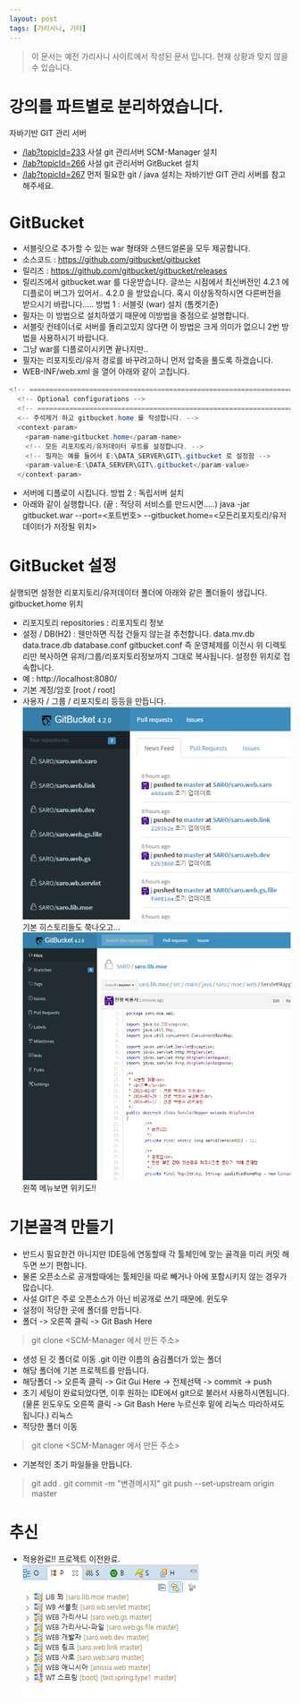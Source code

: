 ```yaml
---
layout: post
tags: [가리사니, 기타]
---
```


> 이 문서는 예전 가리사니 사이트에서 작성된 문서 입니다.
현재 상황과 맞지 않을 수 있습니다.


# 강의를 파트별로 분리하였습니다.
자바기반 GIT 관리 서버
- [/lab?topicId=233](/lab?topicId=233)
사설 git 관리서버 SCM-Manager 설치
- [/lab?topicId=266](/lab?topicId=266)
사설 git 관리서버 GitBucket 설치
- [/lab?topicId=267](/lab?topicId=267)
먼저 필요한 git / java 설치는 자바기반 GIT 관리 서버를 참고해주세요.


# GitBucket
- 서블릿으로 추가할 수 있는 war 형태와 스탠드얼론을 모두 제공합니다.
- 소스코드 : https://github.com/gitbucket/gitbucket
- 릴리즈 : https://github.com/gitbucket/gitbucket/releases
- 릴리즈에서 gitbucket.war 를 다운받습니다.
글쓰는 시점에서 최신버전인 4.2.1 에 디플로이 버그가 있어서.. 4.2.0 을 받았습니다.
혹시 이상동작하시면 다른버전을 받으시기 바랍니다.....
방법 1 : 서블릿 (war) 설치 (톰켓기준)
- 필자는 이 방법으로 설치하였기 때문에 이방법을 중점으로 설명합니다.
- 서블릿 컨테이너로 서버를 돌리고있지 않다면 이 방법은 크게 의미가 없으니 2번 방법을 사용하시기 바랍니다.
- 그냥 war를 디플로이시키면 끝나지만..
- 필자는 리포지토리/유저 경로를 바꾸려고하니 먼저 압축을 풀도록 하겠습니다.
- WEB-INF/web.xml 을 열어 아래와 같이 고칩니다.
``` java
<!-- ===================================================================== -->
  <!-- Optional configurations -->
  <!-- ===================================================================== -->
  <-- 주석제거 하고 gitbucket.home 를 작성합니다. -->
  <context-param>
    <param-name>gitbucket.home</param-name>
    <!-- 모든 리포지토리/유저데이터 루트를 설정합니다. -->
    <!-- 필자는 예를 들어서 E:\DATA_SERVER\GIT\.gitbucket 로 설정함 -->
    <param-value>E:\DATA_SERVER\GIT\.gitbucket</param-value>
  </context-param>
```
- 서버에 디플로이 시킵니다.
방법 2 : 독립서버 설치
- 아래와 같이 실행합니다. (끝 : 적당히 서비스를 만드시면.....)
java -jar gitbucket.war --port=<포트번호> --gitbucket.home=<모든리포지토리/유저데이터가 저장될 위치>


# GitBucket  설정
실행되면 설정한 리포지토리/유저데이터 폴더에 아래와 같은 폴더들이 생깁니다.
gitbucket.home 위치
- 리포지토리
repositories : 리포지토리 정보
- 설정 / DB(H2) : 웬만하면 직접 건들지 않는걸 추천합니다.
data.mv.db
data.trace.db
database.conf
gitbucket.conf
즉 운영체제를 이전시 위 디렉토리만 복사하면 유저/그룹/리포지토리정보까지 그대로 복사됩니다.
설정한 위치로 접속합니다.
- 예 : http://localhost:8080/
- 기본 계정/암호 [root / root]
- 사용자 / 그룹 / 리포지토리 등등을 만듭니다.
![](/file/old/136.png)
기본 히스토리들도 쭉나오고...
![](/file/old/137.png)
왼쪽 메뉴보면 위키도!!


# 기본골격 만들기
- 반드시 필요한건 아니지만 IDE등에 연동할때 각 툴체인에 맞는 골격을 미리 커밋 해두면 쓰기 편합니다.
- 물론 오픈소스로 공개할때에는 툴체인을 따로 빼거나 아에 포함시키지 않는 경우가 많습니다.
- 사설 GIT은 주로 오픈소스가 아닌 비공개로 쓰기 때문에.
윈도우
- 설정이 적당한 곳에 폴더를 만듭니다.
- 폴더 -> 오른쪽 클릭 -> Git Bash Here
> git clone <SCM-Manager 에서 만든 주소>
- 생성 된 깃 폴더로 이동 .git 이란 이름의 숨김폴더가 있는 폴더
- 해당 폴더에 기본 프로젝트를 만듭니다.
- 해당폴더 -> 오른족 클릭 -> Git Gui Here -> 전체선택 -> commit -> push
- 초기 세팅이 완료되었다면, 이후 원하는 IDE에서 git으로 불러서 사용하시면됩니다.
(물론 윈도우도 오른쪽 클릭 -> Git Bash Here 누르신후 밑에 리눅스 따라하셔도됩니다.)
리눅스
- 적당한 폴더 이동
> git clone <SCM-Manager 에서 만든 주소>
- 기본적인 초기 파일들을 만듭니다.
> git add .
> git commit -m "변경메시지"
> git push --set-upstream origin master


# 추신
- 적용완료!! 프로젝트 이전완료.
![](/file/old/135.png)